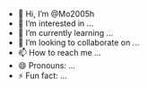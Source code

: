 - 👋 Hi, I’m @Mo2005h
- 👀 I’m interested in ...
- 🌱 I’m currently learning ...
- 💞️ I’m looking to collaborate on ...
- 📫 How to reach me ...
- 😄 Pronouns: ...
- ⚡ Fun fact: ...

<!---
Mo2005h/Mo2005h is a ✨ special ✨ repository because its `README.md` (this file) appears on your GitHub profile.
You can click the Preview link to take a look at your changes.
--->
